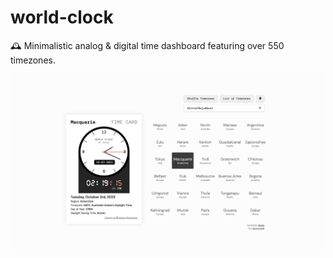 # world-clock

🕰️ Minimalistic analog & digital time dashboard featuring over 550 timezones.

<a href="https://clock.aniqa.dev/" target="_blank">
<img src="/assets/og-img.png" style="max-width: 100%;">
</a>
